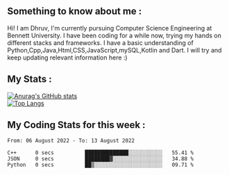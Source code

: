 ## Something to know about me : <br>
Hi! I am Dhruv, I'm currently pursuing Computer Science Engineering at Bennett University. I have been coding for a while now, trying my hands on different stacks and frameworks.
I have a basic understanding of Python,Cpp,Java,Html,CSS,JavaScript,mySQL,Kotlin and Dart. I will try and keep updating relevant information here :)
<br>

## My Stats : <br>
[![Anurag's GitHub stats](https://github-readme-stats.vercel.app/api?username=DhruvLawaniya&show_icons=true&theme=tokyonight&hide=prs,issues)](https://github.com/anuraghazra/github-readme-stats)<br>
[![Top Langs](https://github-readme-stats.vercel.app/api/top-langs/?username=DhruvLawaniya&theme=tokyonight)](https://github.com/anuraghazra/github-readme-stats)
## My Coding Stats for this week : <br>
<!--START_SECTION:waka-->

```text
From: 06 August 2022 - To: 13 August 2022

C++      0 secs          ██████████████░░░░░░░░░░░   55.41 %
JSON     0 secs          ████████▓░░░░░░░░░░░░░░░░   34.88 %
Python   0 secs          ██▒░░░░░░░░░░░░░░░░░░░░░░   09.71 %
```

<!--END_SECTION:waka-->


<br>

